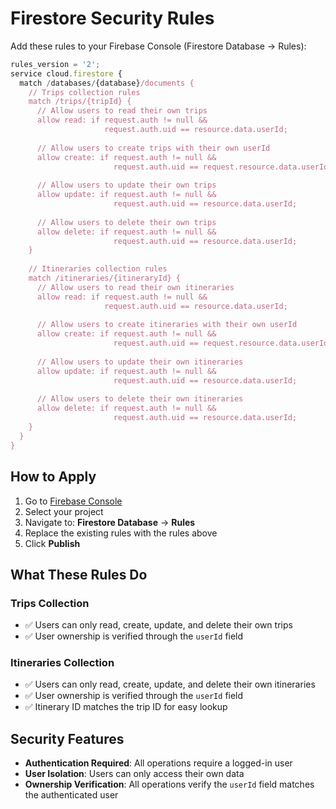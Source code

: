 # Firestore Security Rules

Add these rules to your Firebase Console (Firestore Database → Rules):

```javascript
rules_version = '2';
service cloud.firestore {
  match /databases/{database}/documents {
    // Trips collection rules
    match /trips/{tripId} {
      // Allow users to read their own trips
      allow read: if request.auth != null && 
                     request.auth.uid == resource.data.userId;
      
      // Allow users to create trips with their own userId
      allow create: if request.auth != null && 
                       request.auth.uid == request.resource.data.userId;
      
      // Allow users to update their own trips
      allow update: if request.auth != null && 
                       request.auth.uid == resource.data.userId;
      
      // Allow users to delete their own trips
      allow delete: if request.auth != null && 
                       request.auth.uid == resource.data.userId;
    }
    
    // Itineraries collection rules
    match /itineraries/{itineraryId} {
      // Allow users to read their own itineraries
      allow read: if request.auth != null && 
                     request.auth.uid == resource.data.userId;
      
      // Allow users to create itineraries with their own userId
      allow create: if request.auth != null && 
                       request.auth.uid == request.resource.data.userId;
      
      // Allow users to update their own itineraries
      allow update: if request.auth != null && 
                       request.auth.uid == resource.data.userId;
      
      // Allow users to delete their own itineraries
      allow delete: if request.auth != null && 
                       request.auth.uid == resource.data.userId;
    }
  }
}
```

## How to Apply

1. Go to [Firebase Console](https://console.firebase.google.com)
2. Select your project
3. Navigate to: **Firestore Database** → **Rules**
4. Replace the existing rules with the rules above
5. Click **Publish**

## What These Rules Do

### Trips Collection
- ✅ Users can only read, create, update, and delete their own trips
- ✅ User ownership is verified through the `userId` field

### Itineraries Collection
- ✅ Users can only read, create, update, and delete their own itineraries
- ✅ User ownership is verified through the `userId` field
- ✅ Itinerary ID matches the trip ID for easy lookup

## Security Features

- **Authentication Required**: All operations require a logged-in user
- **User Isolation**: Users can only access their own data
- **Ownership Verification**: All operations verify the `userId` field matches the authenticated user
